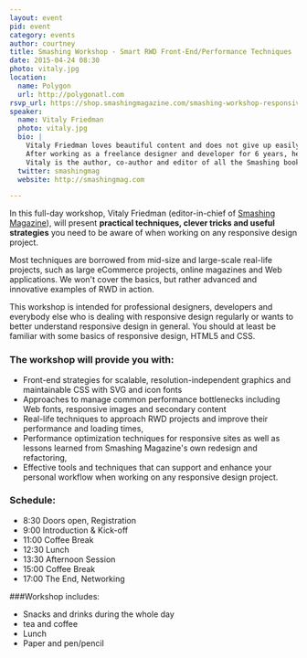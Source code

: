```yaml
---
layout: event
pid: event
category: events
author: courtney
title: Smashing Workshop - Smart RWD Front-End/Performance Techniques
date: 2015-04-24 08:30
photo: vitaly.jpg
location:
  name: Polygon
  url: http://polygonatl.com
rsvp_url: https://shop.smashingmagazine.com/smashing-workshop-responsive-design-atlanta.html
speaker:
  name: Vitaly Friedman
  photo: vitaly.jpg
  bio: |
    Vitaly Friedman loves beautiful content and does not give up easily. Originally from Minsk in Belarus, he studied computer science and mathematics in Germany, discovered the passage of passion for typography, writing and design.
    After working as a freelance designer and developer for 6 years, he co-founded Smashing Magazine, a leading online magazine dedicated to design and Web development.
    Vitaly is the author, co-author and editor of all the Smashing books. He currently works as editor-in-chief of Smashing Magazine in the lovely city of Freiburg, Germany.
  twitter: smashingmag
  website: http://smashingmag.com

---
```

In this full-day workshop, Vitaly Friedman (editor-in-chief of [Smashing Magazine](http://smashingmag.com)), will present **practical techniques, clever tricks and useful strategies** you need to be aware of when working on any responsive design project.

Most techniques are borrowed from mid-size and large-scale real-life projects, such as large eCommerce projects, online magazines and Web applications. We won't cover the basics, but rather advanced and innovative examples of RWD in action.

This workshop is intended for professional designers, developers and everybody else who is dealing with responsive design regularly or wants to better understand responsive design in general. You should at least be familiar with some basics of responsive design, HTML5 and CSS.

### The workshop will provide you with:
- Front-end strategies for scalable, resolution-independent graphics and maintainable CSS with SVG and icon fonts
- Approaches to manage common performance bottlenecks including Web fonts, responsive images and secondary content
- Real-life techniques to approach RWD projects and improve their performance and loading times,
- Performance optimization techniques for responsive sites as well as lessons learned from Smashing Magazine's own redesign and refactoring,
- Effective tools and techniques that can support and enhance your personal workflow when working on any responsive design project.

### Schedule:
- 8:30 Doors open, Registration
- 9:00 Introduction & Kick-off
- 11:00 Coffee Break
- 12:30 Lunch
- 13:30 Afternoon Session
- 15:00 Coffee Break
- 17:00 The End, Networking

###Workshop includes:
- Snacks and drinks during the whole day
- tea and coffee
- Lunch
- Paper and pen/pencil